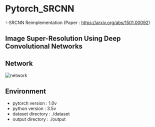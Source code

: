 # Pytorch_SRCNN

✨SRCNN Reimplementation (Paper : https://arxiv.org/abs/1501.00092)

## Image Super-Resolution Using Deep Convolutional Networks 

## Network

![network](https://user-images.githubusercontent.com/28749482/87509540-bb767a80-c6ac-11ea-9f6a-7be0af59a3df.PNG)

## Environment 
- pytorch version : 1.0v
- python version : 3.5v
- dataset directory : ./dataset
- output directory : ./output
